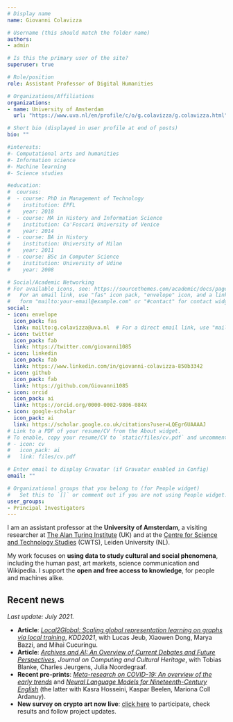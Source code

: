 ```yaml
---
# Display name
name: Giovanni Colavizza

# Username (this should match the folder name)
authors:
- admin

# Is this the primary user of the site?
superuser: true

# Role/position
role: Assistant Professor of Digital Humanities

# Organizations/Affiliations
organizations:
- name: University of Amsterdam
  url: "https://www.uva.nl/en/profile/c/o/g.colavizza/g.colavizza.html"

# Short bio (displayed in user profile at end of posts)
bio: ""

#interests:
#- Computational arts and humanities
#- Information science
#- Machine learning
#- Science studies

#education:
#  courses:
#  - course: PhD in Management of Technology
#    institution: EPFL
#    year: 2018
#  - course: MA in History and Information Science
#    institution: Ca'Foscari University of Venice
#    year: 2014
#  - course: BA in History
#    institution: University of Milan
#    year: 2011
#  - course: BSc in Computer Science
#    institution: University of Udine
#    year: 2008

# Social/Academic Networking
# For available icons, see: https://sourcethemes.com/academic/docs/page-builder/#icons
#   For an email link, use "fas" icon pack, "envelope" icon, and a link in the
#   form "mailto:your-email@example.com" or "#contact" for contact widget.
social:
- icon: envelope
  icon_pack: fas
  link: mailto:g.colavizza@uva.nl  # For a direct email link, use "mailto:g.colavizza@uva.nl".
- icon: twitter
  icon_pack: fab
  link: https://twitter.com/giovanni1085
- icon: linkedin
  icon_pack: fab
  link: https://www.linkedin.com/in/giovanni-colavizza-850b3342
- icon: github
  icon_pack: fab
  link: https://github.com/Giovanni1085
- icon: orcid
  icon_pack: ai
  link: https://orcid.org/0000-0002-9806-084X
- icon: google-scholar
  icon_pack: ai
  link: https://scholar.google.co.uk/citations?user=LQEgr6UAAAAJ
# Link to a PDF of your resume/CV from the About widget.
# To enable, copy your resume/CV to `static/files/cv.pdf` and uncomment the lines below.
# - icon: cv
#   icon_pack: ai
#   link: files/cv.pdf

# Enter email to display Gravatar (if Gravatar enabled in Config)
email: ""

# Organizational groups that you belong to (for People widget)
#   Set this to `[]` or comment out if you are not using People widget.
user_groups:
- Principal Investigators
---
```


I am an assistant professor at the **University of Amsterdam**, a visiting researcher at [The Alan Turing Institute](https://www.turing.ac.uk) (UK) and at the [Centre for Science and Technology Studies](https://www.cwts.nl) (CWTS), Leiden University (NL). 

My work focuses on **using data to study cultural and social phenomena**, including the human past, art markets, science communication and Wikipedia. I support the **open and free access to knowledge**, for people and machines alike.

## Recent news
*Last update: July 2021.*

<!--- **Two new grants**: *KIEM 2020* industry grant with [Brill](https://brill.com) and my friend [Matteo Romanello](https://dhcenter-unil-epfl.com/en/biography/matteo-romanello/) to extract knowledge graphs from scholarly publications. *Global Digital Cultures* research grant to explore [crypto art](https://www.giovannicolavizza.com/project/aich-crypto-art/) with [Monika Kackovic](https://www.uva.nl/profiel/k/a/m.kackovic/m.kackovic.html) and [Andrea Leiter](https://www.uva.nl/en/profile/l/e/a.b.leiter/a.b.leiter.html).
* **Conference paper**: *[On the Value of Wikipedia as a Gateway to the Web](https://arxiv.org/pdf/2102.07385.pdf)*, *World Wide Web Conference 2021*, with Tiziano Piccardi, Miriam Redi and Bob West.
-->
* **Article**: *[Local2Global: Scaling global representation learning on graphs
via local training](https://arxiv.org/pdf/2107.12224.pdf)*, *KDD2021*, with Lucas Jeub, Xiaowen Dong, Marya Bazzi, and Mihai Cucuringu.
* **Article**: *[Archives and AI: An Overview of Current Debates and Future Perspectives](https://arxiv.org/abs/2105.01117)*, *Journal on Computing and Cultural Heritage*, with Tobias Blanke, Charles Jeurgens, Julia Noordegraaf.
* **Recent pre-prints**: *[Meta-research on COVID-19: An overview of the early trends](https://arxiv.org/abs/2106.02961)* and *[Neural Language Models for Nineteenth-Century English](https://arxiv.org/abs/2105.11321)* (the latter with Kasra Hosseini, Kaspar Beelen, Mariona Coll Ardanuy).
* **New survey on crypto art now live**: [click here](https://cryptoart.humanities.uva.nl) to participate, check results and follow project updates. 

